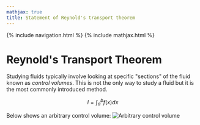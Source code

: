 ```yaml
---
mathjax: true
title: Statement of Reynold's transport theorem
---
```

{% include navigation.html %}
{% include mathjax.html %}
# Reynold's Transport Theorem
Studying fluids typically involve looking at specific "sections" of the fluid known as *control volumes*. This is not the only way to study a fluid but it is the most commonly introduced method.

$$I = \int_{a}^{b}f(x)dx$$

Below shows an arbitrary control volume:
![Arbitrary control volume](https://rprador.github.io/rprador/fluid-mech/figures/control-volume.PNG)


